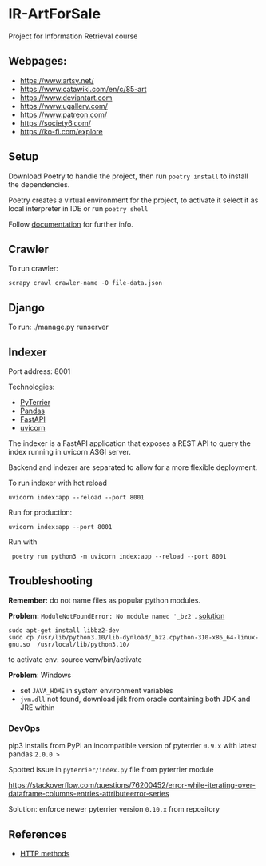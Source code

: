 # IR-ArtForSale
Project for Information Retrieval course

## Webpages:
- https://www.artsy.net/
- https://www.catawiki.com/en/c/85-art
- https://www.deviantart.com
- https://www.ugallery.com/
- https://www.patreon.com/
- https://society6.com/
- https://ko-fi.com/explore

## Setup

Download Poetry to handle the project, then run `poetry install` to install the dependencies.

Poetry creates a virtual environment for the project, to activate it select it as local interpreter in IDE or
run `poetry shell`

Follow [documentation](https://python-poetry.org/) for further info.

## Crawler

To run crawler:

```shell
scrapy crawl crawler-name -O file-data.json
```

## Django

To run: 
./manage.py runserver

## Indexer

Port address: 8001

Technologies:

- [PyTerrier](https://pyterrier.readthedocs.io/en/latest/index.html)
- [Pandas](https://pandas.pydata.org/)
- [FastAPI](https://fastapi.tiangolo.com/)
- [uvicorn](https://www.uvicorn.org/)

The indexer is a FastAPI application that exposes a REST API to query the index running in uvicorn ASGI server.

Backend and indexer are separated to allow for a more flexible deployment.

To run indexer with hot reload

```shell
uvicorn index:app --reload --port 8001
```

Run for production:

```shell
uvicorn index:app --port 8001
```

Run with
```shell
 poetry run python3 -m uvicorn index:app --reload --port 8001

```

## Troubleshooting

**Remember:** do not name files as popular python modules.

**Problem:** `ModuleNotFoundError: No module named '_bz2'`.
[solution](https://stackoverflow.com/questions/12806122/missing-python-bz2-module)

```shell
sudo apt-get install libbz2-dev
sudo cp /usr/lib/python3.10/lib-dynload/_bz2.cpython-310-x86_64-linux-gnu.so  /usr/local/lib/python3.10/
```

to activate env: source venv/bin/activate

**Problem**: 
Windows
- set `JAVA_HOME` in system environment variables
- `jvm.dll` not found, download jdk from oracle containing both JDK and JRE within

### DevOps

pip3 installs from PyPI an incompatible version of pyterrier `0.9.x` with latest pandas `2.0.0 >`

Spotted issue in `pyterrier/index.py` file from pyterrier module

https://stackoverflow.com/questions/76200452/error-while-iterating-over-dataframe-columns-entries-attributeerror-series

Solution: enforce newer pyterrier version `0.10.x` from repository

## References

- [HTTP methods](https://developer.mozilla.org/en-US/docs/Web/HTTP/Methods)
